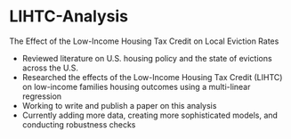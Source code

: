 # LIHTC-Analysis

The Effect of the Low-Income Housing Tax Credit on Local Eviction Rates

- Reviewed literature on U.S. housing policy and the state of evictions across the U.S.
- Researched the effects of the Low-Income Housing Tax Credit (LIHTC) on low-income families housing outcomes using a multi-linear regression
- Working to write and publish a paper on this analysis
- Currently adding more data, creating more sophisticated models, and conducting robustness checks
